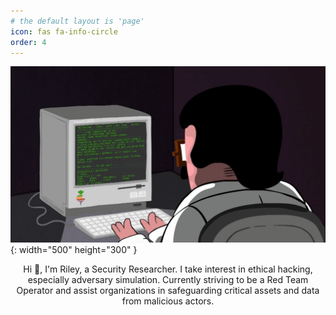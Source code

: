 ```yaml
---
# the default layout is 'page'
icon: fas fa-info-circle
order: 4
---
```


![haxor](/haxor.gif){: width="500" height="300" }

<!-- <center>Hi 👋, I'm Riley, a Security Researcher. Aspiring world class shitposter. Most of the time, I don't even know what I'm doing, makes people think that I'm a skid, well they're probably right. Skid by the day, skid by the night, skidding skidder skiddiby.</center> -->

<center>Hi 👋, I'm Riley, a Security Researcher. I take interest in ethical hacking, especially adversary simulation. Currently striving to be a Red Team Operator and assist organizations in safeguarding critical assets and data from malicious actors. </center> 


<!-- ![haxorman](/haxorman.gif){: width="100" height="100" } -->
